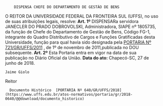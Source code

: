         DISPENSA CHEFE DO DEPARTAMENTO DE GESTÃO DE BENS  

 O REITOR DA UNIVERSIDADE FEDERAL DA FRONTEIRA SUL (UFFS), no uso de suas atribuições legais, resolve:   **Art. 1º** DISPENSARa servidora JANECLER DO PRADO DOBROVOLSKI, Administradora, SIAPE nº 1805735, da função de Chefe do Departamento de Gestão de Bens, Código FG-1, integrante do Quadro Distributivo de Cargos e Funções Gratificadas desta Universidade, função para qual havia sido designada pela [PORTARIA Nº 721/GR/UFFS/2011](https://www.uffs.edu.br/atos-normativos/portaria/gr/2011-0721)  , de 1º de novembro de 2011,publicada no DOU subsequente.   **Art. 2º** Esta Portaria entra em vigor na data de sua publicação no Diário Oficial da União.      **Data do ato:** Chapecó-SC, 27 de junho de 2018.   
 

    Jaime Giolo   
 Reitor 

      Documento Histórico  [PORTARIA Nº 640/GR/UFFS/2018](https://www.uffs.edu.br/atos-normativos/portaria/gr/2018-0640/@@download/documento_historico)     
      